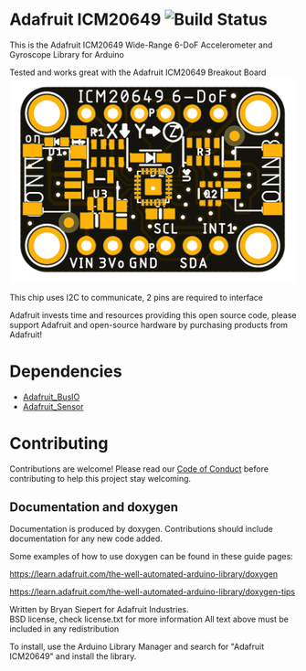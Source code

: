 

Adafruit ICM20649 ![Build Status](https://travis-ci.com/adafruit/Adafruit_ICM20649.svg?branch=master)
================

This is the Adafruit ICM20649 Wide-Range 6-DoF Accelerometer and Gyroscope Library for Arduino

Tested and works great with the Adafruit ICM20649 Breakout Board 
[<img src="assets/board.png?raw=true" width="500px">](https://www.adafruit.com/products/4464)


This chip uses I2C to communicate, 2 pins are required to interface

Adafruit invests time and resources providing this open source code, please support Adafruit and open-source hardware by purchasing products from Adafruit!

# Dependencies
* [Adafruit_BusIO](https://github.com/adafruit/Adafruit_BusIO)
* [Adafruit_Sensor](https://github.com/adafruit/Adafruit_Sensor)

# Contributing

Contributions are welcome! Please read our [Code of Conduct](https://github.com/adafruit/Adafruit_ICM20649/blob/master/CODE_OF_CONDUCT.md>)
before contributing to help this project stay welcoming.

## Documentation and doxygen
Documentation is produced by doxygen. Contributions should include documentation for any new code added.

Some examples of how to use doxygen can be found in these guide pages:

https://learn.adafruit.com/the-well-automated-arduino-library/doxygen

https://learn.adafruit.com/the-well-automated-arduino-library/doxygen-tips

Written by Bryan Siepert for Adafruit Industries.  
BSD license, check license.txt for more information
All text above must be included in any redistribution

To install, use the Arduino Library Manager and search for "Adafruit ICM20649" and install the library.
